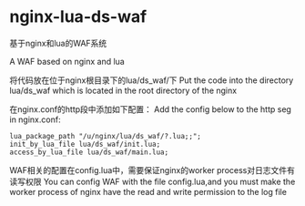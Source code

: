 nginx-lua-ds-waf
================

基于nginx和lua的WAF系统

A WAF based on nginx and lua

将代码放在位于nginx根目录下的lua/ds_waf/下
Put the code into the directory lua/ds_waf which is located in the root directory of the nginx

在nginx.conf的http段中添加如下配置：
Add the config below to the http seg in nginx.conf:

    lua_package_path "/u/nginx/lua/ds_waf/?.lua;;";
    init_by_lua_file lua/ds_waf/init.lua;
    access_by_lua_file lua/ds_waf/main.lua;
    
WAF相关的配置在config.lua中，需要保证nginx的worker process对日志文件有读写权限
You can config WAF with the file config.lua,and you must make the worker process of nginx have the read and write permission to the log file
